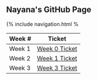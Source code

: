 ## Nayana's GitHub Page
{% include navigation.html %


|Week #|Ticket|
|----|---------|
|Week 1|[Week 0 Ticket](https://github.com/Nayanav/indiv.github.io/issues/1)|
|Week 2|[Week 1 Ticket](https://github.com/Nayanav/indiv.github.io/issues/3)|
|Week 3|[Week 3 Ticket](https://github.com/Nayanav/indiv.github.io/issues/4)|
